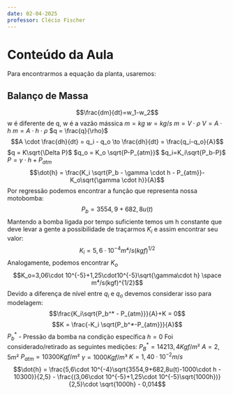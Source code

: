 ```yaml
---
date: 02-04-2025
professor: Clécio Fischer
---
```

# Conteúdo da Aula
Para encontrarmos a equação da planta, usaremos:
## Balanço de Massa
$$\frac{dm}{dt}=w_1-w_2$$
	 w é diferente de q, w é a vazão mássica
$m = kg$
$w = kg/s$
$m = V\cdot \rho$
$V = A\cdot h$
$m = A\cdot h \cdot \rho$
$q = \frac{q}{\rho}$
$$A \cdot \frac{dh}{dt} = q_i - q_o \to \frac{dh}{dt} = \frac{q_i-q_o}{A}$$
$q = K\sqrt{\Delta P}$
$q_o = K_o \sqrt{P-P_{atm}}$
$q_i=K_i\sqrt{P_b-P}$
$P = \gamma \cdot h + P_{atm}$
$$\dot{h} = \frac{K_i \sqrt{P_b - \gamma \cdot h - P_{atm}}-K_o\sqrt{\gamma \cdot h}}{A}$$
Por regressão podemos encontrar a função que representa nossa motobomba:
$$P_b = 3554,9 +682,8u(t)$$
Mantendo a bomba ligada por tempo suficiente temos um h constante que deve levar a gente a possibilidade de traçarmos $K_i$ e assim encontrar seu valor:
$$K_i = 5,6 \cdot 10^{-4} m⁴/s(kgf)^{1/2}$$
Analogamente, podemos encontrar $K_o$
$$K_o=3,06\cdot 10^{-5}+1,25\cdot10^{-5}\sqrt{\gamma\cdot h} \space m⁴/s(kgf)^{1/2}$$
Devido a diferença de nível entre $q_i$ e $q_o$ devemos considerar isso para modelagem:
$$\frac{K_i\sqrt{P_b^* - P_{atm}}}{A}+K = 0$$
$$K = \frac{-K_i \sqrt{P_b^*-P_{atm}}}{A}$$
$P_b^*$ - Pressão da bomba na condição específica $h= 0$
Foi considerado/retirado as seguintes medições:
$P_B^* = 14213,4 Kgf/m²$
$A = 2,5m²$
$P_{atm}=10300Kgf/m²$
$\gamma = 1000Kgf/m³$
$K=1,40\cdot 10^{-2} m/s$
$$\dot{h} = \frac{5,6\cdot 10^{-4}\sqrt{3554,9+682,8u(t)-1000\cdot h - 10300}}{2,5} - \frac{(3,06\cdot 10^{-5}+1,25\cdot 10^{-5}\sqrt{1000h})}{2,5}\cdot \sqrt{1000h} - 0,014$$